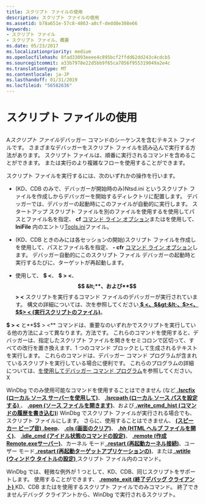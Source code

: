 ```yaml
---
title: スクリプト ファイルの使用
description: スクリプト ファイルの使用
ms.assetid: b78a651e-57c8-4863-a8cf-dedd8e308e66
keywords:
- スクリプト ファイル
- スクリプト ファイル、概要
ms.date: 05/23/2017
ms.localizationpriority: medium
ms.openlocfilehash: 8fad33093eeee4c895bcf2ffdd62dd243c4cdcb5
ms.sourcegitcommit: a33b7978e22d5bb9f65ca7056f955319049a2e4c
ms.translationtype: MT
ms.contentlocale: ja-JP
ms.lasthandoff: 01/31/2019
ms.locfileid: "56582636"
---
```

# <a name="using-script-files"></a>スクリプト ファイルの使用


## <span id="ddk_using_script_files_dbg"></span><span id="DDK_USING_SCRIPT_FILES_DBG"></span>


A*スクリプト ファイル*デバッガー コマンドのシーケンスを含むテキスト ファイルです。 さまざまなデバッガーをスクリプト ファイルを読み込んで実行する方法があります。 スクリプト ファイルは、順番に実行されるコマンドを含めることができます。 または実行のより複雑なフローを使用することができます。

スクリプト ファイルを実行するには、次のいずれかの操作を行います。

-   (KD、CDB のみで、デバッガーが開始時のみ)Ntsd.ini というスクリプト ファイルを作成しからデバッガーを開始するディレクトリに配置します。 デバッガーでは、デバッガーの起動時にこのファイルが自動的に実行します。 スタートアップ スクリプト ファイルを別のファイルを使用するを使用してパスとファイル名を指定、 **cf** [コマンド ライン オプション](command-line-options.md)またはを使用して、 **IniFile** 内のエントリ[Tools.ini](configuring-tools-ini.md)ファイル。

-   (KD、CDB ときのみには各セッションの開始)スクリプト ファイルを作成しを使用して、パスとファイル名を指定、 **- cfr** [コマンド ライン オプション](command-line-options.md)します。 デバッガー自動的にこのスクリプト ファイル デバッガーの起動時と実行するたびに、ターゲットが再起動します。

-   使用して、 **$ &lt;**、 **$ &gt; &lt;**、 **$$ &lt;**、および**$$ &gt; &lt;** スクリプトを実行するコマンド ファイルのデバッガーが実行されています。 構文の詳細については、次を参照してください[  **$ &lt;、$&gt;&lt;、$&gt;&lt;、$$&gt; &lt; (実行スクリプトのファイル)**](-----------------------a---run-script-file-.md)。

**$ &gt; &lt;** と**$$ &gt; &lt;** コマンドは、重要なのいずれかでスクリプトを実行している他の方法によって異なります。方法です。 これらのコマンドを使用すると、デバッガーは、指定したスクリプト ファイルを開きをセミコロンで区切って、すべての改行を置き換えます、1 つのコマンド ブロックとして生成されるテキストを実行します。 これらのコマンドは、デバッガー コマンド プログラムが含まれているスクリプトを実行している場合に便利です。 これらのプログラムの詳細については、[を使用してデバッガー コマンド プログラム](using-debugger-command-programs.md)を参照してください。X

WinDbg でのみ使用可能なコマンドを使用することはできません (など[ **.lsrcfix (ローカル ソース サーバーを使用して)**](-srcfix---lsrcfix--use-source-server-.md)、 [ **.lsrcpath (ローカル ソース パスを設定する)** ](-srcpath---lsrcpath--set-source-path-.md)、 [ **.open (ソース ファイルを開きます)**](-open--open-source-file-.md)、および[ **.write\_cmd\_hist (コマンドの履歴を書き込む)**](-write-cmd-hist--write-command-history-.md)) WinDbg でスクリプト ファイルが実行される場合でも、スクリプト ファイルにします。 さらに、使用することはできません、 [ **(スピーカー ビープ音) .beep**](-beep--speaker-beep-.md)、 [ **.cls (画面のクリア)**](-cls--clear-screen-.md)、 [ ***.hh* (HTML ヘルプ ファイルを開く)**](-hh--open-html-help-file-.md)、 [ **.idle\_cmd (アイドル状態のコマンドの設定)**](-idle-cmd--set-idle-command-.md)、 [ **.remote (作成 Remote.exeサーバー)**](-remote--create-remote-exe-server-.md)、カーネル モード[ **.restart (再起動カーネル接続)**](-restart--restart-kernel-connection-.md)、ユーザー モード[ **.restart (再起動ターゲットアプリケーションの)**](-restart--restart-target-application-.md)、または[ **.wtitle (ウィンドウ タイトルの設定)** ](-wtitle--set-window-title-.md)スクリプト ファイル内のコマンド。

WinDbg では、軽微な例外が 1 つとして、KD、CDB、同じスクリプトをサポートします。 使用することができます、 [ **.remote\_exit (終了デバッグ クライアント)** ](-remote-exit--exit-debugging-client-.md) KD、CDB またはを使用するスクリプト ファイルでのみコマンド。 終了できませんデバッグ クライアントから、WinDbg で実行されるスクリプト。

 

 





